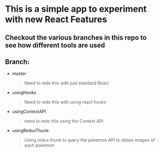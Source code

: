# This is a simple app to experiment with new React Features
## Checkout the various branches in this repo to see how different tools are used
## Branch:
- master
  > Need to redo this with just standard React
- usingHooks
  > Need to redo this with using react hooks
- usingContextAPI
  > need to redo this using the Context API
- usingReduxThunk:
  > Using redux thunk to query the pokemon API to obtain images of each pokemon

